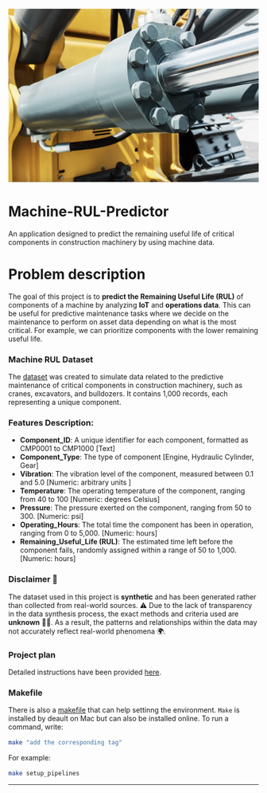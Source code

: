 ![Component Illustration](./images/hydraulic_cylender.png)

# Machine-RUL-Predictor
An application designed to predict the remaining useful life of critical components in construction machinery by using machine data.

# Problem description

The goal of this project is to **predict the Remaining Useful Life (RUL)** of components of a machine  by analyzing **IoT** and **operations data**. This can be useful for predictive maintenance tasks where we decide on the maintenance to perform on asset data depending on what is the most critical. For example, we can prioritize components with the lower remaining useful life.

<h3>Machine RUL Dataset</h3>

<p>The <a href="https://www.kaggle.com/datasets/sasakitetsuya/machine-rul-data">dataset</a> was created to simulate data related to the predictive maintenance of critical components in construction machinery, such as cranes, excavators, and bulldozers. It contains 1,000 records, each representing a unique component.

</p>

<h3>Features Description:</h3>
<ul>
    <li><strong>Component_ID</strong>: A unique identifier for each component, formatted as CMP0001 to CMP1000 [Text]</li>
    <li><strong>Component_Type</strong>: The type of component [Engine, Hydraulic Cylinder, Gear]</li>
    <li><strong>Vibration</strong>: The vibration level of the component, measured between 0.1 and 5.0
        [Numeric: arbitrary units ]</li>
    <li><strong>Temperature</strong>: The operating temperature of the component, ranging from 40 to 100
        [Numeric: degrees Celsius]</li>
    <li><strong>Pressure</strong>: The pressure exerted on the component, ranging from 50 to 300. [Numeric: psi]</li>
    <li><strong>Operating_Hours</strong>: The total time the component has been in operation, ranging from 0 to 5,000.
        [Numeric: hours]</li>
    <li><strong>Remaining_Useful_Life (RUL)</strong>: The estimated time left before the component fails, randomly assigned within a range of 50 to 1,000.
        [Numeric: hours]</li>
</ul>

### **Disclaimer** 🛑  
The dataset used in this project is **synthetic** and has been generated rather than collected from real-world sources. ⚠️ Due to the lack of transparency in the data synthesis process, the exact methods and criteria used are **unknown** 🤷‍♂️. As a result, the patterns and relationships within the data may not accurately reflect real-world phenomena 🌍. 

### Project plan
Detailed instructions have been provided [here](./plan.md).

### Makefile
There is also a [makefile](./Makefile) that can help settinng the environment. `Make` is installed by deault on Mac but can also be installed online. To run a command, write:
```sh
make "add the corresponding tag"
```
For example:
```sh
make setup_pipelines
```

---